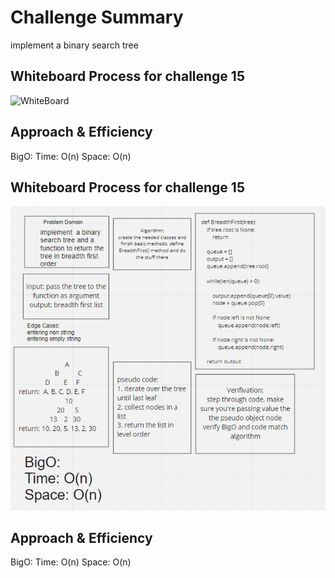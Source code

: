 # Challenge Summary
implement a binary search tree

## Whiteboard Process for challenge 15
![WhiteBoard](https://github.com/feras98nawafleh/data-structures-and-algorithms/blob/main/python/code_challenges/trees/WhiteBoard.PNG)

## Approach & Efficiency
BigO:
Time: O(n)
Space: O(n)

## Whiteboard Process for challenge 15
![WhiteBoard](https://github.com/feras98nawafleh/data-structures-and-algorithms/blob/main/python/code_challenges/trees/WhiteBoard1.PNG)

## Approach & Efficiency
BigO:
Time: O(n)
Space: O(n)

